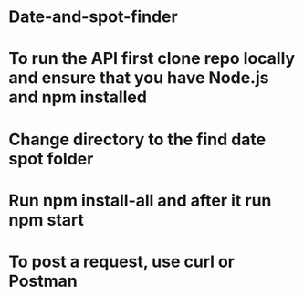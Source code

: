 # Date-and-spot-finder

# To run the API first clone repo locally and ensure that you have Node.js and npm installed
# Change directory to the find date spot folder
# Run npm install-all and after it run npm start
# To post a request, use curl or Postman
